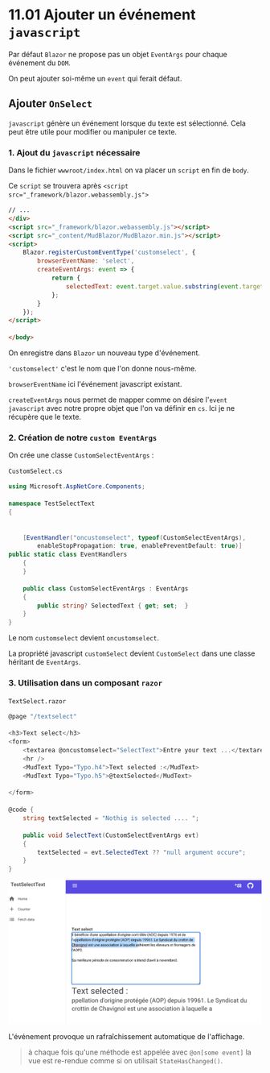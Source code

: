 # 11.01 Ajouter un événement `javascript`

Par défaut `Blazor` ne propose pas un objet `EventArgs` pour chaque événement du `DOM`.

On peut ajouter soi-même un `event` qui ferait défaut.



## Ajouter `OnSelect`

`javascript` génère un événement lorsque du texte est sélectionné. Cela peut être utile pour modifier ou manipuler ce texte.

### 1. Ajout du `javascript` nécessaire

Dans le fichier `wwwroot/index.html` on va placer un `script` en fin de `body`.

Ce `script` se trouvera après `<script src="_framework/blazor.webassembly.js">`

```html
// ...	
</div>
<script src="_framework/blazor.webassembly.js"></script>
<script src="_content/MudBlazor/MudBlazor.min.js"></script>
<script>
    Blazor.registerCustomEventType('customselect', {
        browserEventName: 'select',
        createEventArgs: event => {
            return {
                selectedText: event.target.value.substring(event.target.selectionStart, event.target.selectionEnd)
            };
        }
    });
</script>

</body>
```

On enregistre dans `Blazor` un nouveau type d'événement.

`'customselect'` c'est le nom que l'on donne nous-même.

`browserEventName` ici l'événement javascript existant.

`createEventArgs` nous permet de mapper comme on désire l'`event javascript` avec notre propre objet que l'on va définir en `cs`. Ici je ne récupère que le texte.



### 2. Création de notre `custom EventArgs`

On crée une classe `CustomSelectEventArgs` :

`CustomSelect.cs`

```cs
using Microsoft.AspNetCore.Components;

namespace TestSelectText
{

    
    [EventHandler("oncustomselect", typeof(CustomSelectEventArgs),
        enableStopPropagation: true, enablePreventDefault: true)]
public static class EventHandlers
    {
    }

    public class CustomSelectEventArgs : EventArgs
    {
        public string? SelectedText { get; set;  }
    }
}
```

Le nom `customselect` devient `oncustomselect`.

La propriété javascript `customSelect` devient `CustomSelect` dans une classe héritant de `EventArgs`.



### 3. Utilisation dans un composant `razor`

`TextSelect.razor`

```cs
@page "/textselect"

<h3>Text select</h3>
<form>
    <textarea @oncustomselect="SelectText">Entre your text ...</textarea>
    <hr />
    <MudText Typo="Typo.h4">Text selected :</MudText>
    <MudText Typo="Typo.h5">@textSelected</MudText>

</form>

@code {
    string textSelected = "Nothig is selected .... ";

    public void SelectText(CustomSelectEventArgs evt)
    {
        textSelected = evt.SelectedText ?? "null argument occure";
    }
}
```

<img src="assets/select-text-in-textarea-ksg.png" alt="select-text-in-textarea-ksg" style="zoom:50%;" />

L'événement provoque un rafraîchissement automatique de l'affichage.

> à chaque fois qu'une méthode est appelée avec `@on[some event]` la vue est re-rendue comme si on utilisait `StateHasChanged()`.